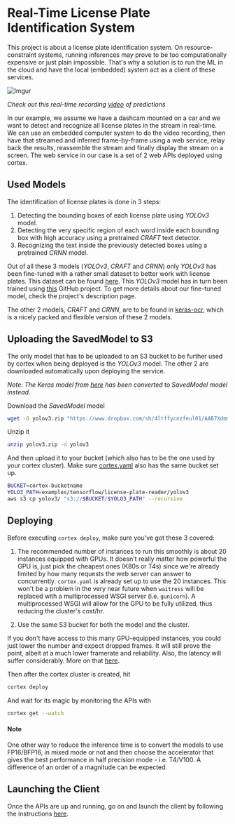 # Real-Time License Plate Identification System

This project is about a license plate identification system. On resource-constraint systems, running inferences may prove to be too computationally expensive or just plain impossible. That's why a solution is to run the ML in the cloud and have the local (embedded) system act as a client of these services.

![Imgur](https://i.imgur.com/jgkJB59.gif)

*Check out this real-time recording [video](https://www.youtube.com/watch?v=gsYEZtecXlA) of predictions*

In our example, we assume we have a dashcam mounted on a car and we want to detect and recognize all license plates in the stream in real-time. We can use an embedded computer system to do the video recording, then have that streamed and inferred frame-by-frame using a web service, relay back the results, reassemble the stream and finally display the stream on a screen. The web service in our case is a set of 2 web APIs deployed using cortex.

## Used Models

The identification of license plates is done in 3 steps:
1. Detecting the bounding boxes of each license plate using *YOLOv3* model.
1. Detecting the very specific region of each word inside each bounding box with high accuracy using a pretrained *CRAFT* text detector.
1. Recognizing the text inside the previously detected boxes using a pretrained *CRNN* model. 

Out of all these 3 models (*YOLOv3*, *CRAFT* and *CRNN*) only *YOLOv3* has been fine-tuned with a rather small dataset to better work with license plates. This dataset can be found [here](https://github.com/RobertLucian/license-plate-dataset). This *YOLOv3* model has in turn been trained using [this](https://github.com/experiencor/keras-yolo3) GitHub project. To get more details about our fine-tuned model, check the project's description page. 

The other 2 models, *CRAFT* and *CRNN*, are to be found in [keras-ocr](https://github.com/faustomorales/keras-ocr), which is a nicely packed and flexible version of these 2 models.

## Uploading the SavedModel to S3

The only model that has to be uploaded to an S3 bucket to be further used by cortex when being deployed is the *YOLOv3* model. The other 2 are downloaded automatically upon deploying the service.

*Note: The Keras model from [here](https://github.com/experiencor/keras-yolo3) has been converted to SavedModel model instead.*

Download the *SavedModel* model
```bash
wget -O yolov3.zip "https://www.dropbox.com/sh/4ltffycnzfeul01/AAB7Xdmmi59w0EPOwhQ1nkvua/yolov3?dl=0"
```
Unzip it
```bash
unzip yolov3.zip -d yolov3
```
And then upload it to your bucket (which also has to be the one used by your cortex cluster). Make sure [cortex.yaml](cortex.yaml) also has the same bucket set up.
```bash
BUCKET=cortex-bucketname
YOLO3_PATH=examples/tensorflow/license-plate-reader/yolov3
aws s3 cp yolov3/ "s3://$BUCKET/$YOLO3_PATH" --recursive
```

## Deploying

Before executing `cortex deploy`, make sure you've got these 3 covered:

1. The recommended number of instances to run this smoothly is about 20 instances equipped with GPUs. It doesn't really matter how powerful the GPU is, just pick the cheapest ones (K80s or T4s) since we're already limited by how many requests the web server can answer to concurrently. `cortex.yaml` is already set up to use the 20 instances. This won't be a problem in the very near future when `waitress` will be replaced with a multiprocessed WSGI server (i.e. `gunicorn`).  A multiprocessed WSGI will allow for the GPU to be fully utilized, thus reducing the cluster's cost/hr.

1. Use the same S3 bucket for both the model and the cluster.

If you don't have access to this many GPU-equipped instances, you could just lower the number and expect dropped frames. It will still prove the point, albeit at a much lower framerate and reliability. Also, the latency will suffer considerably. More on that [here](client/README.md).

Then after the cortex cluster is created, hit
```bash
cortex deploy
```
And wait for its magic by monitoring the APIs with
```bash
cortex get --watch
```

#### Note

One other way to reduce the inference time is to convert the models to use FP16/BFP16, in mixed mode or not and then choose the accelerator that gives the best performance in half precision mode - i.e. T4/V100. A difference of an order of a magnitude can be expected.

## Launching the Client

Once the APIs are up and running, go on and launch the client by following the instructions [here](client/README.md).